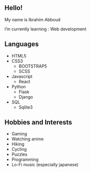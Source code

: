 ## Hello!

My name is Ibrahim Abboud  

I’m currently learning : Web development

## **Languages**
- HTML5
- CSS3
    - BOOTSTRAP5
    - SCSS
- Javascript
    - React
- Python
    - Flask
    - Django
- SQL
    - Sqlite3

## **Hobbies and Interests**
- Gaming
- Watching anime
- Hiking
- Cycling
- Puzzles
- Programming
- Lo-Fi music (especially japanese)
